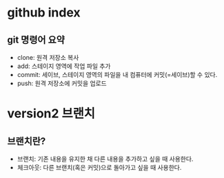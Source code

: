 # github index

## git 명령어 요약

- clone: 원격 저장소 복사
- add: 스테이지 영역에 작업 파일 추가
- commit: 세이브, 스테이지 영역의 파일을 내 컴퓨터에 커밋(=세이브)할 수 있다.
- push: 원격 저장소에 커밋을 업로드

# version2 브랜치

## 브랜치란?

- 브랜치: 기존 내용을 유지한 채 다른 내용을 추가하고 싶을 때 사용한다.
- 체크아웃: 다른 브랜치(혹은 커밋)으로 돌아가고 싶을 때 사용한다.
